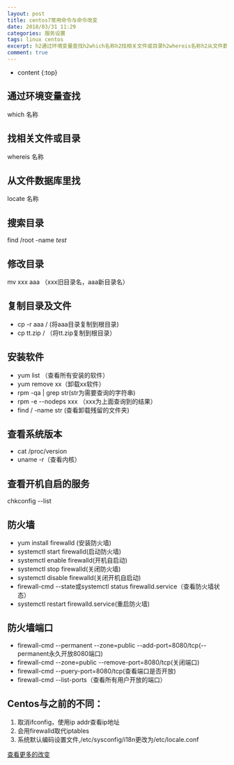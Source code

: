 ```yaml
---
layout: post
title: centos7常用命令与命令改变
date: 2018/03/31 11:29
categories: 服务设置
tags: linux centos
excerpt: h2通过环境变量查找h2which名称h2找相关文件或目录h2whereis名称h2从文件数据库里找h2locate名称h2搜索目录h2findrootnameemtestemh2修改目录h2mvxxxaaaxxx旧目录名aaa新目录名h2复制目录及文件h2ullicpraaa将aaa目录复制到根目录lilicpttzip将ttzip复制到根目录liulh2安装软件h2ulliyumlist查看所
comment: true
---
```


* content
{:top}

## 通过环境变量查找

which 名称

## 找相关文件或目录

whereis 名称

## 从文件数据库里找

locate 名称

## 搜索目录

find /root -name _test_

## 修改目录

mv xxx aaa （xxx旧目录名，aaa新目录名）

## 复制目录及文件

  * cp -r aaa / (将aaa目录复制到根目录)
  * cp tt.zip / （将tt.zip复制到根目录）

## 安装软件

  * yum list （查看所有安装的软件）
  * yum remove xx（卸载xx软件）
  * rpm -qa | grep str(str为需要查询的字符串)
  * rpm -e --nodeps xxx （xxx为上面查询到的结果）
  * find / -name str (查看卸载残留的文件夹)

## 查看系统版本

  * cat /proc/version
  * uname -r（查看内核）

## 查看开机自启的服务

chkconfig --list

## 防火墙

  * yum install firewalld (安装防火墙)
  * systemctl start firewalld(启动防火墙)
  * systemctl enable firewalld(开机自启动)
  * systemctl stop firewalld(关闭防火墙)
  * systemctl disable firewalld(关闭开机自启动)
  * firewall-cmd --state或systemctl status firewalld.service（查看防火墙状态）
  * systemctl restart firewalld.service(重启防火墙)

## 防火墙端口

  * firewall-cmd --permanent --zone=public --add-port=8080/tcp(--permanent永久开放8080端口)
  * firewall-cmd --zone=public --remove-port=8080/tcp(关闭端口)
  * firewall-cmd --puery-port=8080/tcp(查看端口是否开放)
  * firewall-cmd --list-ports（查看所有用户开放的端口）

## Centos与之前的不同：

  1. 取消ifconfig，使用ip addr查看ip地址
  2. 会用firewalld取代iptables
  3. 系统默认编码设置文件,/etc/sysconfig/i18n更改为/etc/locale.conf

[查看更多的改变](http://www.cnblogs.com/panblack/p/Centos7-WhatsNew-01.html)


    
